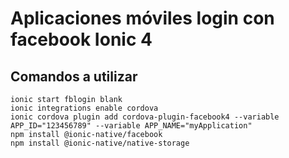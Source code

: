 # Aplicaciones móviles login con facebook Ionic 4
<h2>Comandos a utilizar</h2>
<code>ionic start fblogin blank</code><br>
<code>ionic integrations enable cordova</code><br>
<code>ionic cordova plugin add cordova-plugin-facebook4 --variable APP_ID="123456789" --variable APP_NAME="myApplication"</code><br>
<code>npm install @ionic-native/facebook</code><br>
<code>npm install @ionic-native/native-storage</code><br>


